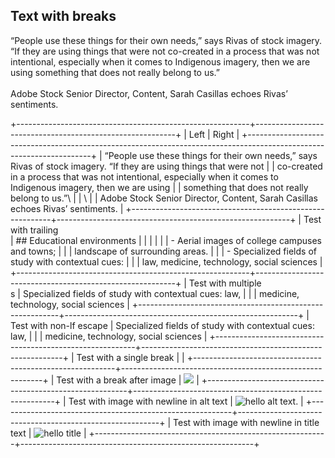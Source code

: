 ## Text with breaks

“People use these things for their own needs,” says Rivas of stock imagery. “If they are using things that were not co-created in a process that was not intentional, especially when it comes to Indigenous imagery, then we are using something that does not really belong to us.”\
\
Adobe Stock Senior Director, Content, Sarah Casillas echoes Rivas’ sentiments.

+----------------------------------------------------------+----------------------------------------------------------+
| Left                                                     | Right                                                    |
+---------------------------------------------------------------------------------------------------------------------+
| “People use these things for their own needs,” says Rivas of stock imagery. “If they are using things that were not |
| co-created in a process that was not intentional, especially when it comes to Indigenous imagery, then we are using |
| something that does not really belong to us.”\                                                                      |
| \                                                                                                                   |
| Adobe Stock Senior Director, Content, Sarah Casillas echoes Rivas’ sentiments.                                      |
+----------------------------------------------------------+----------------------------------------------------------+
| Test with trailing <br>                                  | ## Educational environments                              |
|                                                          |                                                          |
|                                                          | -   Aerial images of college campuses and towns;         |
|                                                          |     landscape of surrounding areas.                      |
|                                                          | -   Specialized fields of study with contextual cues:    |
|                                                          |     law, medicine, technology, social sciences           |
+----------------------------------------------------------+----------------------------------------------------------+
| Test with multiple <br>s                                 | Specialized fields of study with contextual cues: law,   |
|                                                          | medicine, technology, social sciences                    |
+----------------------------------------------------------+----------------------------------------------------------+
| Test with non-lf escape                                  | Specialized fields of study with contextual cues: law,   |
|                                                          | medicine, technology, social sciences                    |
+----------------------------------------------------------+----------------------------------------------------------+
| Test with a single break                                 |                                                          |
+----------------------------------------------------------+----------------------------------------------------------+
| Test with a break after image                            | ![][image0]                                              |
+----------------------------------------------------------+----------------------------------------------------------+
| Test with image with newline in alt text                 | ![hello alt text.][image1]                               |
+----------------------------------------------------------+----------------------------------------------------------+
| Test with image with newline in title text               | ![][image2]                                              |
+----------------------------------------------------------+----------------------------------------------------------+

[image0]: https://dummyimage.com/300

[image1]: about:blank

[image2]: about:blank "hello title"
